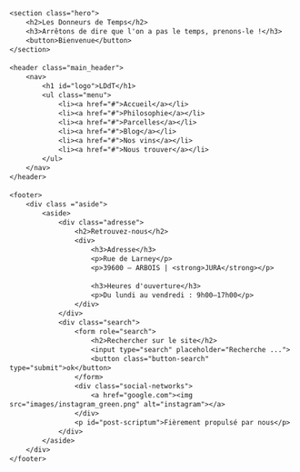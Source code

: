 <!DOCTYPE html>
<html lang="fr">
<head>
    <meta charset="UTF-8">
    <meta name="viewport" content="width=device-width, initial-scale=1.0">
    <title>Accueil - Les donneurs de temps</title>
    <link rel="stylesheet" href="style.css">
    <link rel="preconnect" href="https://fonts.googleapis.com">
    <link rel="preconnect" href="https://fonts.gstatic.com" crossorigin>
    <link href="https://fonts.googleapis.com/css2?family=Dancing+Script:wght@400..700&family=Quicksand:wght@300..700&display=swap" rel="stylesheet">
    <link href="https://fonts.googleapis.com/css2?family=Anta&family=Libre+Franklin:ital,wght@0,100..900;1,100..900&display=swap" rel="stylesheet">
</head>
<body>

    <section class="hero">
        <h2>Les Donneurs de Temps</h2>
        <h3>Arrêtons de dire que l'on a pas le temps, prenons-le !</h3>
        <button>Bienvenue</button>
    </section>

    <header class="main_header">
        <nav>
            <h1 id="logo">LDdT</h1>
            <ul class="menu">
                <li><a href="#">Accueil</a></li>
                <li><a href="#">Philosophie</a></li>
                <li><a href="#">Parcelles</a></li>
                <li><a href="#">Blog</a></li>
                <li><a href="#">Nos vins</a></li>
                <li><a href="#">Nous trouver</a></li>
            </ul>
        </nav>
    </header>

    <footer>
        <div class ="aside">
            <aside>
                <div class="adresse">
                    <h2>Retrouvez-nous</h2>
                    <div>
                        <h3>Adresse</h3>
                        <p>Rue de Larney</p>
                        <p>39600 – ARBOIS | <strong>JURA</strong></p>

                        <h3>Heures d'ouverture</h3>
                        <p>Du lundi au vendredi : 9h00–17h00</p>
                    </div>
                </div>
                <div class="search">
                    <form role="search">
                        <h2>Rechercher sur le site</h2>
                        <input type="search" placeholder="Recherche ...">
                        <button class="button-search" type="submit">ok</button>
                    </form>
                    <div class="social-networks">
                        <a href="google.com"><img src="images/instagram_green.png" alt="instagram"></a>
                    </div>
                    <p id="post-scriptum">Fièrement propulsé par nous</p>
                </div>
            </aside>
        </div>
    </footer>
    
</body>
</html>
